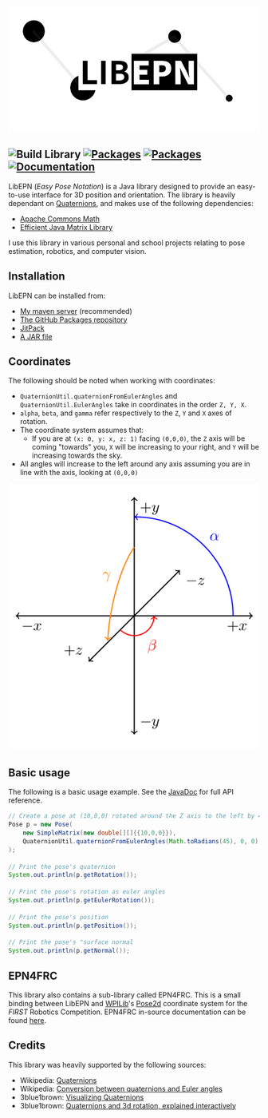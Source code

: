 ![LibEPN Logo](./assets/libepn.png)

<!-- Badges -->
![Build Library](https://github.com/Ewpratten/libepn/workflows/Build%20Library/badge.svg) 
[![Packages](https://img.shields.io/badge/GitHub%20Packages-1.1.0-blue)](https://github.com/Ewpratten/libepn/packages)
[![Packages](https://img.shields.io/badge/Release-1.1.0-blue)](https://github.com/Ewpratten/libepn/releases/latest)
[![Documentation](https://img.shields.io/badge/-documentation-blue)](https://ewpratten.retrylife.ca/libepn)
---

LibEPN (*Easy Pose Notation*) is a Java library designed to provide an easy-to-use interface for 3D position and orientation. The library is heavily dependant on [Quaternions](https://en.wikipedia.org/wiki/Quaternion), and makes use of the following dependencies:

 - [Apache Commons Math](https://commons.apache.org/proper/commons-math/)
 - [Efficient Java Matrix Library](http://ejml.org)

I use this library in various personal and school projects relating to pose estimation, robotics, and computer vision. 

## Installation

LibEPN can be installed from:

 - [My maven server](https://ultralight.retrylife.ca/?a=libepn&g=ca.retrylife) (recommended)
 - [The GitHub Packages repository](https://github.com/Ewpratten/libepn/packages)
 - [JitPack](https://jitpack.io/#ewpratten/libepn)
 - [A JAR file](https://github.com/Ewpratten/libepn/releases/latest)

## Coordinates

The following should be noted when working with coordinates:

 - `QuaternionUtil.quaternionFromEulerAngles` and `QuaternionUtil.EulerAngles` take in coordinates in the order `Z, Y, X`.
 - `alpha`, `beta`, and `gamma` refer respectively to the `Z`, `Y` and `X` axes of rotation.
 - The coordinate system assumes that:
   - If you are at `(x: 0, y: x, z: 1)` facing `(0,0,0)`, the `Z` axis will be coming "towards" you, `X` will be increasing to your right, and `Y` will be increasing towards the sky.
 - All angles will increase to the left around any axis assuming you are in line with the axis, looking at `(0,0,0)`

![Orientation graphic](./assets/libepn-orientation.png)

## Basic usage

The following is a basic usage example. See the [JavaDoc](https://ewpratten.retrylife.ca/libepn) for full API reference.

```java
// Create a pose at (10,0,0) rotated around the Z axis to the left by 45 degrees
Pose p = new Pose(
    new SimpleMatrix(new double[][]{{10,0,0}}), 
    QuaternionUtil.quaternionFromEulerAngles(Math.toRadians(45), 0, 0)
);

// Print the pose's quaternion
System.out.println(p.getRotation());

// Print the pose's rotation as euler angles
System.out.println(p.getEulerRotation());

// Print the pose's position
System.out.println(p.getPosition());

// Print the pose's "surface normal
System.out.println(p.getNormal());

```

## EPN4FRC

This library also contains a sub-library called EPN4FRC. This is a small binding between LibEPN and [WPILib](https://github.com/wpilibsuite/allwpilib/)'s [Pose2d](https://first.wpi.edu/FRC/roborio/release/docs/java/edu/wpi/first/wpilibj/geometry/Pose2d.html) coordinate system for the *FIRST* Robotics Competition. EPN4FRC in-source documentation can be found [here](https://github.com/Ewpratten/libepn/blob/master/epn4frc/src/main/java/ca/retrylife/libepn/epn4frc/EPN4FRC.java).

## Credits

This library was heavily supported by the following sources:
 - Wikipedia: [Quaternions](https://en.wikipedia.org/wiki/Quaternion)
 - Wikipedia: [Conversion between quaternions and Euler angles](https://en.wikipedia.org/wiki/Conversion_between_quaternions_and_Euler_angles)
 - 3blue1brown: [Visualizing Quaternions](https://www.youtube.com/watch?v=d4EgbgTm0Bg)
 - 3blue1brown: [Quaternions and 3d rotation, explained interactively](https://www.youtube.com/watch?v=zjMuIxRvygQ)
